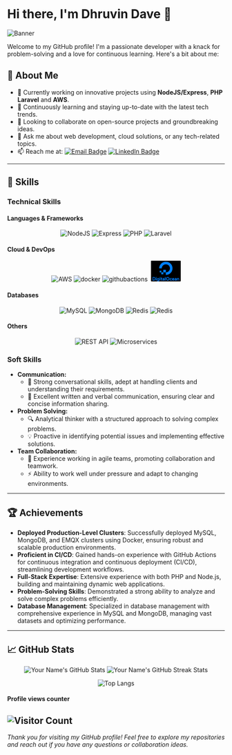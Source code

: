 # Hi there, I'm Dhruvin Dave 👋

![Banner](https://images.unsplash.com/photo-1535378917042-10a22c95931a?q=80&w=2048&auto=format&fit=crop&ixlib=rb-4.0.3&ixid=M3wxMjA3fDB8MHxwaG90by1wYWdlfHx8fGVufDB8fHx8fA%3D%3D)

Welcome to my GitHub profile! I'm a passionate developer with a knack for problem-solving and a love for continuous learning. Here's a bit about me:

## 🚀 About Me

- 🔭 Currently working on innovative projects using **NodeJS/Express**, **PHP Laravel** and **AWS**.
- 🌱 Continuously learning and staying up-to-date with the latest tech trends.
- 👯 Looking to collaborate on open-source projects and groundbreaking ideas.
- 💬 Ask me about web development, cloud solutions, or any tech-related topics.
- 📫 Reach me at: [![Email Badge](https://img.shields.io/badge/Email-YourEmail-red)](mailto:dhruvin.dave@techintegrity.in) [![LinkedIn Badge](https://img.shields.io/badge/-LinkedIn-blue?style=flat&logo=Linkedin&logoColor=white)](https://www.linkedin.com/in/dave-dhruvin-b78528244/)

---

## 💼 Skills

### Technical Skills

#### Languages & Frameworks
<p align="center">
  <img src="https://skillicons.dev/icons?i=nodejs" alt="NodeJS" />
  <img src="https://skillicons.dev/icons?i=express" alt="Express" />
  <img src="https://skillicons.dev/icons?i=php" alt="PHP" />
  <img src="https://skillicons.dev/icons?i=laravel" alt="Laravel" />
</p>

#### Cloud & DevOps
<p align="center">
  <img src="https://skillicons.dev/icons?i=aws" alt="AWS" />
  <img src="https://skillicons.dev/icons?i=docker" alt="docker" />
  <img src="https://skillicons.dev/icons?i=githubactions" alt="githubactions" />&nbsp;
  <img height="48px" src="Resources/oie_png.png" alt="Digital Ocena" />
</p>

#### Databases
<p align="center">
  <img src="https://skillicons.dev/icons?i=mysql" alt="MySQL" />
  <img src="https://skillicons.dev/icons?i=mongodb" alt="MongoDB" />
  <img src="https://skillicons.dev/icons?i=redis" alt="Redis" />
  <img src="https://skillicons.dev/icons?i=apigee" alt="Redis" />
</p>

#### Others
<p align="center">
  <img src="https://img.shields.io/badge/REST%20API-FF6F00?style=for-the-badge&logo=apigee&logoColor=white" alt="REST API" />
  <img src="https://img.shields.io/badge/Microservices-29a3a3?style=for-the-badge&logo=microgenetics&logoColor=white" alt="Microservices" />
</p>

### Soft Skills

- **Communication:**
  - 💬 Strong conversational skills, adept at handling clients and understanding their requirements.
  - 📝 Excellent written and verbal communication, ensuring clear and concise information sharing.
- **Problem Solving:**
  - 🔍 Analytical thinker with a structured approach to solving complex problems.
  - 💡 Proactive in identifying potential issues and implementing effective solutions.
- **Team Collaboration:**
  - 🤝 Experience working in agile teams, promoting collaboration and teamwork.
  - ⚡ Ability to work well under pressure and adapt to changing environments.


---

## 🏆 Achievements

- **Deployed Production-Level Clusters**: Successfully deployed MySQL, MongoDB, and EMQX clusters using Docker, ensuring robust and scalable production environments.
- **Proficient in CI/CD**: Gained hands-on experience with GitHub Actions for continuous integration and continuous deployment (CI/CD), streamlining development workflows.
- **Full-Stack Expertise**: Extensive experience with both PHP and Node.js, building and maintaining dynamic web applications.
- **Problem-Solving Skills**: Demonstrated a strong ability to analyze and solve complex problems efficiently.
- **Database Management**: Specialized in database management with comprehensive experience in MySQL and MongoDB, managing vast datasets and optimizing performance.

---

## 📈 GitHub Stats

<p align="center" display="flex">
  <img src="https://github-readme-stats.vercel.app/api?username=DhruvinDaveTis&show_icons=true&theme=tokyonight" alt="Your Name's GitHub Stats" />
  <img src="https://github-readme-streak-stats.herokuapp.com/?user=DhruvinDaveTis&theme=tokyonight" alt="Your Name's GitHub Streak Stats" />
</p>

<p align="center">
  <img src="https://github-readme-stats.vercel.app/api/top-langs/?username=DhruvinDaveTis&layout=compact&theme=tokyonight" alt="Top Langs" />
</p>

#### Profile views counter
![Visitor Count](https://profile-counter.glitch.me/{D}/count.svg)
---

*Thank you for visiting my GitHub profile! Feel free to explore my repositories and reach out if you have any questions or collaboration ideas.*
